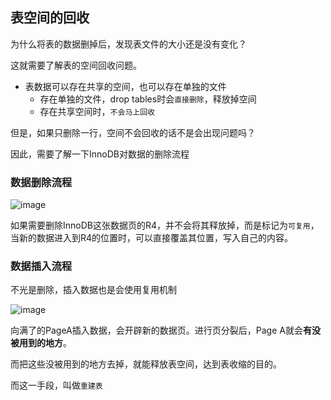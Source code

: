 ## 表空间的回收

为什么将表的数据删掉后，发现表文件的大小还是没有变化？

这就需要了解表的空间回收问题。

- 表数据可以存在共享的空间，也可以存在单独的文件
  - 存在单独的文件，drop tables时会`直接删除`，释放掉空间
  - 存在共享空间时，`不会马上回收`

但是，如果只删除一行，空间不会回收的话不是会出现问题吗？

因此，需要了解一下InnoDB对数据的删除流程

### 数据删除流程

![image](https://tvax2.sinaimg.cn/large/0085EwgIgy1gtfeimezncj60g20cy40302.jpg)

如果需要删除InnoDB这张数据页的R4，并不会将其释放掉，而是标记为`可复用`，当新的数据进入到R4的位置时，可以直接覆盖其位置，写入自己的内容。

### 数据插入流程

不光是删除，插入数据也是会使用复用机制

![image](https://tvax2.sinaimg.cn/large/0085EwgIgy1gtfen3xjezj60mx0rxn3n02.jpg)

向满了的PageA插入数据，会开辟新的数据页。进行页分裂后，Page A就会**有没被用到的地方**。

而把这些没被用到的地方去掉，就能释放表空间，达到表收缩的目的。

而这一手段，叫做`重建表`

